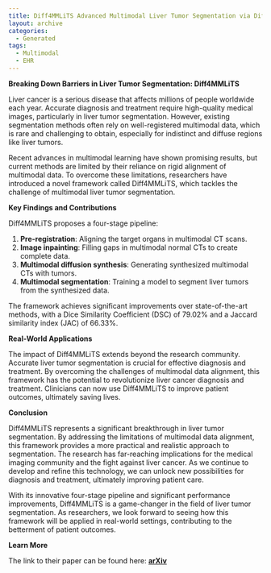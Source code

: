 ```yaml
---
title: Diff4MMLiTS Advanced Multimodal Liver Tumor Segmentation via DiffusionBased Image Synthesis and Alignment
layout: archive
categories:
  - Generated
tags:
  - Multimodal
  - EHR
---
```


**Breaking Down Barriers in Liver Tumor Segmentation: Diff4MMLiTS**

Liver cancer is a serious disease that affects millions of people worldwide each year. Accurate diagnosis and treatment require high-quality medical images, particularly in liver tumor segmentation. However, existing segmentation methods often rely on well-registered multimodal data, which is rare and challenging to obtain, especially for indistinct and diffuse regions like liver tumors.

Recent advances in multimodal learning have shown promising results, but current methods are limited by their reliance on rigid alignment of multimodal data. To overcome these limitations, researchers have introduced a novel framework called Diff4MMLiTS, which tackles the challenge of multimodal liver tumor segmentation.

**Key Findings and Contributions**

Diff4MMLiTS proposes a four-stage pipeline:

1. **Pre-registration**: Aligning the target organs in multimodal CT scans.
2. **Image inpainting**: Filling gaps in multimodal normal CTs to create complete data.
3. **Multimodal diffusion synthesis**: Generating synthesized multimodal CTs with tumors.
4. **Multimodal segmentation**: Training a model to segment liver tumors from the synthesized data.

The framework achieves significant improvements over state-of-the-art methods, with a Dice Similarity Coefficient (DSC) of 79.02% and a Jaccard similarity index (JAC) of 66.33%.

**Real-World Applications**

The impact of Diff4MMLiTS extends beyond the research community. Accurate liver tumor segmentation is crucial for effective diagnosis and treatment. By overcoming the challenges of multimodal data alignment, this framework has the potential to revolutionize liver cancer diagnosis and treatment. Clinicians can now use Diff4MMLiTS to improve patient outcomes, ultimately saving lives.

**Conclusion**

Diff4MMLiTS represents a significant breakthrough in liver tumor segmentation. By addressing the limitations of multimodal data alignment, this framework provides a more practical and realistic approach to segmentation. The research has far-reaching implications for the medical imaging community and the fight against liver cancer. As we continue to develop and refine this technology, we can unlock new possibilities for diagnosis and treatment, ultimately improving patient care.

With its innovative four-stage pipeline and significant performance improvements, Diff4MMLiTS is a game-changer in the field of liver tumor segmentation. As researchers, we look forward to seeing how this framework will be applied in real-world settings, contributing to the betterment of patient outcomes.

**Learn More**

The link to their paper can be found here: [**arXiv**](http://arxiv.org/pdf/2412.20418v1.pdf)